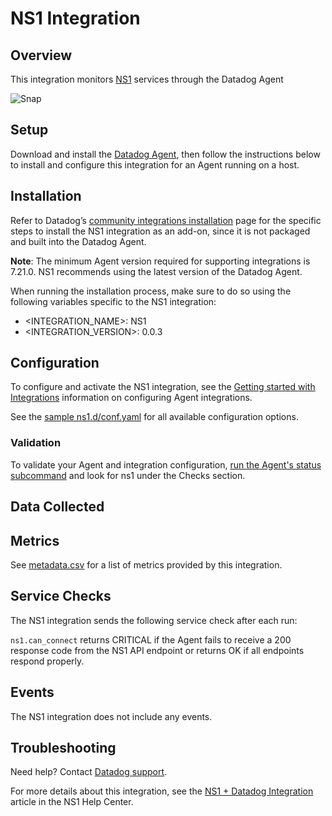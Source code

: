 # NS1 Integration

## Overview

This integration monitors [NS1][1] services through the Datadog Agent

![Snap](https://raw.githubusercontent.com/DataDog/integrations-extras/master/ns1/images/overview.png)

## Setup

Download and install the [Datadog Agent][2], then follow the instructions below to install and configure this integration for an Agent running on a host.


## Installation

Refer to Datadog’s [community integrations installation][3] page for the specific steps to install the NS1 integration as an add-on, since it is not packaged and built into the Datadog Agent. 

**Note**: The minimum Agent version required for supporting integrations is 7.21.0. NS1 recommends using the latest version of the Datadog Agent.

When running the installation process, make sure to do so using the following variables specific to the NS1 integration:


* <INTEGRATION_NAME>:  NS1
* <INTEGRATION_VERSION>:  0.0.3



## Configuration

To configure and activate the NS1 integration, see the [Getting started with Integrations][4] information on configuring Agent integrations. 

See the [sample ns1.d/conf.yaml][5] for all available configuration options.


### Validation

To validate your Agent and integration configuration, [run the Agent's status subcommand][6] and look for ns1 under the Checks section.


## Data Collected

## Metrics

See [metadata.csv][7] for a list of metrics provided by this integration.

## Service Checks

The NS1 integration sends the following service check after each run:

`ns1.can_connect` returns CRITICAL if the Agent fails to receive a 200 response code from the NS1 API endpoint or returns OK if all endpoints respond properly.


## Events

The NS1 integration does not include any events.


## Troubleshooting

Need help? Contact [Datadog support][8].

For more details about this integration, see the [NS1 + Datadog Integration][9] article in the NS1 Help Center.

[1]: https://ns1.com/
[2]: https://app.datadoghq.com/account/settings#agent/overview
[3]: https://docs.datadoghq.com/agent/guide/community-integrations-installation-with-docker-agent/?tab=agentabovev68
[4]: https://docs.datadoghq.com/getting_started/integrations/#configuring-agent-integrations
[5]: https://github.com/DataDog/integrations-extras/blob/master/ns1/datadog_checks/ns1/data/conf.yaml.example
[6]: https://docs.datadoghq.com/agent/guide/agent-commands/#agent-status-and-information
[7]: https://github.com/DataDog/integrations-extras/blob/master/ns1/metadata.csv
[8]: https://docs.datadoghq.com/help/
[9]: https://help.ns1.com/hc/en-us/articles/4402752547219
